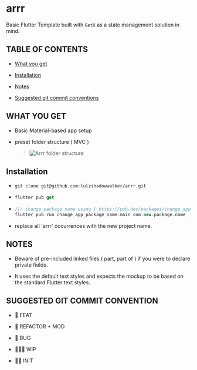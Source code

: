 # arrr

Basic Flutter Template built with `GetX` as a state management solution in mind.

## TABLE OF CONTENTS

- [What you get](#what-you-get)

- [Installation](#installation) 

- [Notes](#notes)

- [Suggested git commit conventions](#suggested-git-commit-conventions)

## WHAT YOU GET

- Basic Material-based app setup

- preset folder structure ( MVC )
  
  > ![Arrr folder structure](https://user-images.githubusercontent.com/92385434/173185882-0bb0a782-887c-4b1e-854e-fd34097b4fa8.png)


## Installation

- ```git
  git clone git@github.com:lulzshadowwalker/arrr.git
  ```

- ```dart
  flutter pub get
  ```

- ```dart
  /// change package name using ( https://pub.dev/packages/change_app_package_name )
  flutter pub run change_app_package_name:main com.new.package.name
  ```

- replace all 'arrr' occurrences with the new project name.

## NOTES

- Beware of pre-included linked files ( part, part of ) if you were to declare private fields.

- It uses the default text styles and expects the mockup to be based on the standard Flutter text styles.

## SUGGESTED GIT COMMIT CONVENTION

- 🚀 FEAT

- 🧼 REFACTOR + MOD

- 🐞 BUG

- 👨🏻‍🏭 WIP

- 👶🏻 INIT

